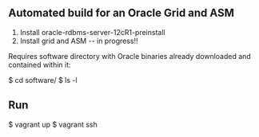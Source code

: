 Automated build for an Oracle Grid and ASM
------------------------------------------

1. Install oracle-rdbms-server-12cR1-preinstall
2. Install grid and ASM -- in progress!!

Requires software directory with Oracle binaries already downloaded and contained within it:

  $ cd software/
  $ ls -l


Run
---
$ vagrant up
$ vagrant ssh
